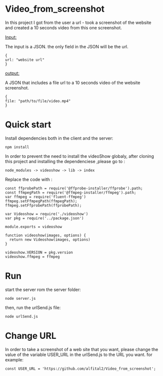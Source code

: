 # Video_from_screenshot

In this project I got from the user a url - took a screenshot of the website and created a 10 seconds video from this one screenshot.

<u>Input:</u>

The input is a JSON. the only field in the JSON will be the url.
```
{
url: "website url"
}
```

<u>output:</u>

A JSON that includes a file url to a 10 seconds video of the website screenshot. 
```
{
file: "path/to/file/video.mp4"
}
```

# Quick start

Install dependencies both in the client and the server:

```
npm install
```

In order to prevent the need to install the videoShow globaly, after cloning this project and installing the dependenciese ,please go to :

```
node_modules -> videoshow -> lib -> index
```

Replace the code with : 

```
const ffprobePath = require('@ffprobe-installer/ffprobe').path;
const ffmpegPath = require('@ffmpeg-installer/ffmpeg').path;
var ffmpeg = require('fluent-ffmpeg')
ffmpeg.setFfmpegPath(ffmpegPath);
ffmpeg.setFfprobePath(ffprobePath);

var Videoshow = require('./videoshow')
var pkg = require('../package.json')

module.exports = videoshow

function videoshow(images, options) {
  return new Videoshow(images, options)
}

videoshow.VERSION = pkg.version
videoshow.ffmpeg = ffmpeg
```


# Run 

start the server rom the server folder: 

```
node server.js
```

then, run the urlSend.js file:
```
node urlSend.js
```

# Change URL

In order to take a screenshot of a web site that you want, please change the value of the variable USER_URL in the urlSend.js to the URL you want. 
for example: 
```
const USER_URL = 'https://github.com/alfital2/Video_from_screenshot';
```

